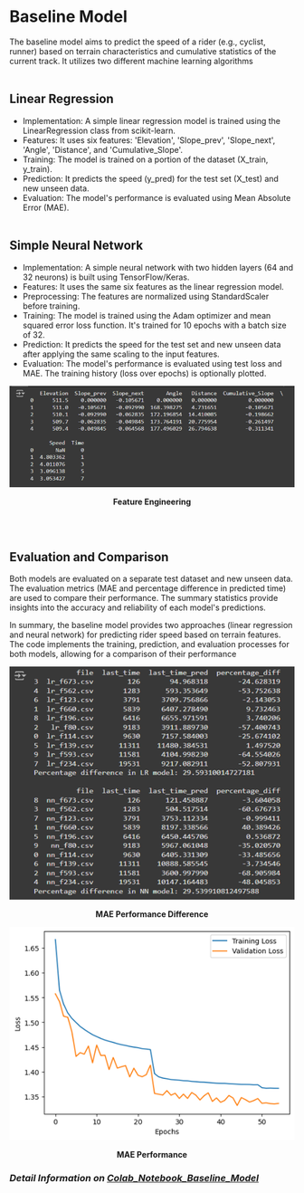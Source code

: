 # Baseline Model

The baseline model aims to predict the speed of a rider (e.g., cyclist, runner) based on terrain characteristics and cumulative statistics of the current track. It utilizes two different machine learning algorithms
<br></br>

## Linear Regression

- Implementation: A simple linear regression model is trained using the LinearRegression class from scikit-learn.
- Features: It uses six features: 'Elevation', 'Slope_prev', 'Slope_next', 'Angle', 'Distance', and 'Cumulative_Slope'.
- Training: The model is trained on a portion of the dataset (X_train, y_train).
- Prediction: It predicts the speed (y_pred) for the test set (X_test) and new unseen data.
- Evaluation: The model's performance is evaluated using Mean Absolute Error (MAE).
<br></br>

## Simple Neural Network

- Implementation: A simple neural network with two hidden layers (64 and 32 neurons) is built using TensorFlow/Keras.
- Features: It uses the same six features as the linear regression model.
- Preprocessing: The features are normalized using StandardScaler before training.
- Training: The model is trained using the Adam optimizer and mean squared error loss function. It's trained for 10 epochs with a batch size of 32.
- Prediction: It predicts the speed for the test set and new unseen data after applying the same scaling to the input features.
- Evaluation: The model's performance is evaluated using test loss and MAE. The training history (loss over epochs) is optionally plotted.


<div align="center">
  <img src="Feature.png" alt="Figure 1: Description of the image" width="900">
  <p><strong>Feature Engineering</strong></p>
</div>
<br></br>

## Evaluation and Comparison

Both models are evaluated on a separate test dataset and new unseen data. The evaluation metrics (MAE and percentage difference in predicted time) are used to compare their performance. The summary statistics provide insights into the accuracy and reliability of each model's predictions.

In summary, the baseline model provides two approaches (linear regression and neural network) for predicting rider speed based on terrain features. The code implements the training, prediction, and evaluation processes for both models, allowing for a comparison of their performance

<div align="center">
  <img src="MAE difference.png" alt="Figure 1: Description of the image" width="900">
  <p><strong>MAE Performance Difference</strong></p>
</div>

<div align="center">
  <img src="MAE chart.png" alt="Figure 1: Description of the image" width="900">
  <p><strong>MAE Performance</strong></p>
</div>


### *Detail Information on [Colab_Notebook_Baseline_Model](baseline_model_r1.ipynb)*
